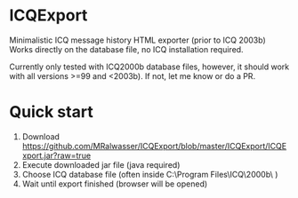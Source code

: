 ICQExport
=========

Minimalistic ICQ message history HTML exporter (prior to ICQ 2003b)
Works directly on the database file, no ICQ installation required.

Currently only tested with ICQ2000b database files, however, it should work with all versions >=99 and <2003b).
If not, let me know or do a PR.

Quick start
===========

1. Download https://github.com/MRalwasser/ICQExport/blob/master/ICQExport/ICQExport.jar?raw=true
2. Execute downloaded jar file (java required)
3. Choose ICQ database file (often inside C:\Program Files\ICQ\2000b\ )
4. Wait until export finished (browser will be opened)




